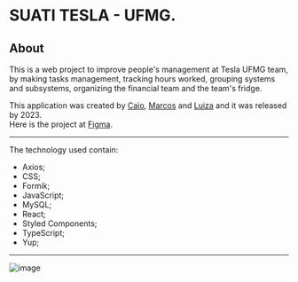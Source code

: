 ﻿# SUATI TESLA - UFMG.

## About

This is a web project to improve people's management at Tesla UFMG team, by making tasks management, tracking hours worked, grouping systems and subsystems, organizing the financial team and the team's fridge.
<br>

This application was created by [Caio](https://github.com/caiolelis1), [Marcos](https://github.com/lottmarcos) and [Luiza](https://github.com/luiza13lv) and it was released by 2023.
<br>
Here is the project at [Figma](https://www.figma.com/file/kQhOkLmcSvIuKRIHIgl7UZ/SUATI-Web?node-id=3%3A2&t=I54Nh5iddFIU8tn9-1).

<hr>
The technology used contain:

- Axios;
- CSS;
- Formik;
- JavaScript;
- MySQL;
- React;
- Styled Components;
- TypeScript;
- Yup;

<hr>

![image](https://user-images.githubusercontent.com/84547699/222626353-f2d6132c-9bb9-473d-9f2c-bb2a6e6ac341.png)
